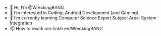 - 👋 Hi, I’m @WreckingBANG
- 👀 I’m interested in Coding, Android Development (and Gaming)
- 🌱 I’m currently learning Computer Science Expert Subject Area: System Integration
- 📫 How to reach me: linktr.ee/WreckingBANG
